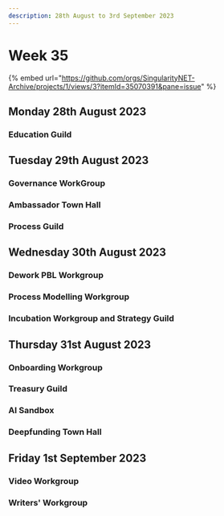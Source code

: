 ```yaml
---
description: 28th August to 3rd September 2023
---
```


# Week 35

{% embed url="https://github.com/orgs/SingularityNET-Archive/projects/1/views/3?itemId=35070391&pane=issue" %}


## Monday 28th August 2023 <a href="#docs-internal-guid-565643b2-7fff-f227-7377-f80e405da06c" id="docs-internal-guid-565643b2-7fff-f227-7377-f80e405da06c"></a>

### Education Guild

## Tuesday 29th August 2023

### Governance WorkGroup

### Ambassador Town Hall

### Process Guild

## Wednesday 30th August 2023

### Dework PBL Workgroup

### Process Modelling Workgroup

### Incubation Workgroup and Strategy Guild

## Thursday 31st August 2023

### Onboarding Workgroup

### Treasury Guild

### AI Sandbox

### Deepfunding Town Hall

## Friday 1st September 2023

### Video Workgroup

### Writers' Workgroup
